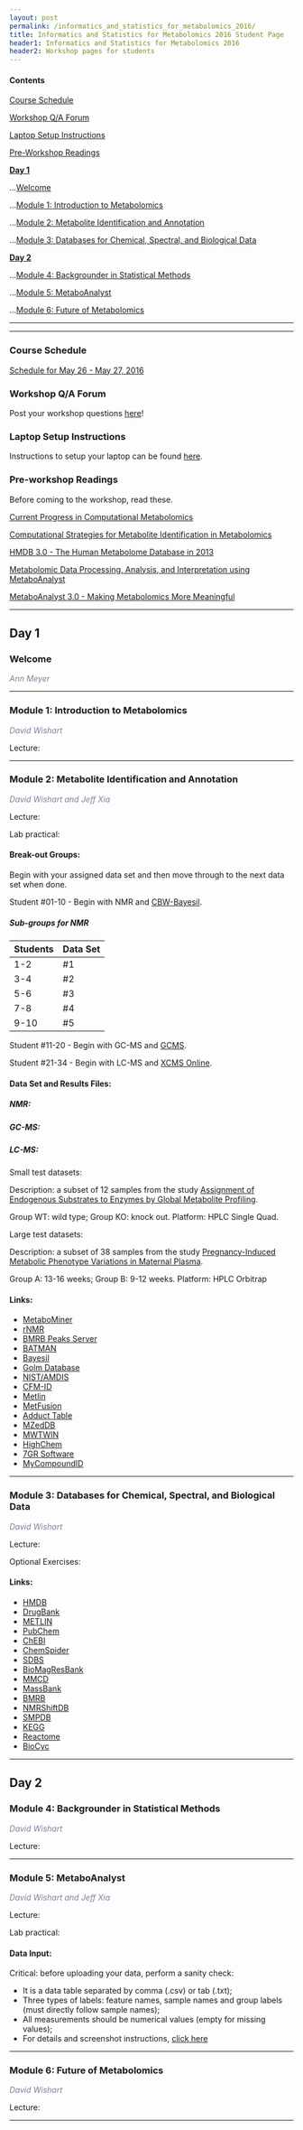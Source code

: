 ```yaml
---
layout: post
permalink: /informatics_and_statistics_for_metabolomics_2016/
title: Informatics and Statistics for Metabolomics 2016 Student Page
header1: Informatics and Statistics for Metabolomics 2016
header2: Workshop pages for students
---
```


#### Contents
[Course Schedule](#course_schedule)

[Workshop Q/A Forum](#q_a_forum)

[Laptop Setup Instructions](#laptop_setup)

[Pre-Workshop Readings](#pre_readings)

**[Day 1](#day_1)**


  ...[Welcome](#welcome)
  
  ...[Module 1: Introduction to Metabolomics](#module_1)
  
  ...[Module 2: Metabolite Identification and Annotation](#module_2)
  
  ...[Module 3: Databases for Chemical, Spectral, and Biological Data](#module_3)
  
  
**[Day 2](#day_2)**


  ...[Module 4: Backgrounder in Statistical Methods](#module_4)
  
  ...[Module 5: MetaboAnalyst](#module_5)
  
  ...[Module 6: Future of Metabolomics](#module_6)
  
***
***

###  Course Schedule  <a id="course_schedule"></a>

  <a href="http://bioinformatics-ca.github.io/2016_workshops/metabolomics/Metabolomics_2016_Schedule_v1.pdf">Schedule for May 26 - May 27, 2016</a>


###  Workshop Q/A Forum <a id="q_a_forum"></a>

  Post your workshop questions <a href="http://todaysmeet.com/Metabolomics2016">here</a>!


###  Laptop Setup Instructions <a id="laptop_setup"></a>

  Instructions to setup your laptop can be found <a href="http://bioinformatics-ca.github.io/2016_workshops/metabolomics/laptop_setup_instructions.pdf">here</a>.


###  Pre-workshop Readings <a id="pre_readings"></a>

  Before coming to the workshop, read these.
  
  <a href="http://www.ncbi.nlm.nih.gov/pubmed/17626065">Current Progress in Computational Metabolomics</a>
  
  <a href="http://www.ncbi.nlm.nih.gov/pubmed/21083105">Computational Strategies for Metabolite Identification in Metabolomics</a>
  
  <a href="http://www.ncbi.nlm.nih.gov/pubmed/23161693">HMDB 3.0 - The Human Metabolome Database in 2013</a>
  
  <a href="http://www.ncbi.nlm.nih.gov/pubmed/21633943">Metabolomic Data Processing, Analysis, and Interpretation using MetaboAnalyst</a>
  
  <a href="http://www.ncbi.nlm.nih.gov/pubmed/25897128">MetaboAnalyst 3.0 - Making Metabolomics More Meaningful</a>

***

##  Day 1 <a id="day_1"></a>

###  Welcome <a id="welcome"></a>

  *<font color="#827e9c">Ann Meyer</font>* 
<br>

***

###  Module 1: Introduction to Metabolomics <a id="module_1"></a>

  *<font color="#827e9c">David Wishart</font>*
  
  Lecture:

***

###  Module 2: Metabolite Identification and Annotation <a id="module_2"></a>

  *<font color="#827e9c">David Wishart and Jeff Xia</font>*
  
  Lecture:
  
  Lab practical:
  
  
#### Break-out Groups:
  
  Begin with your assigned data set and then move through to the next data set when done.
  
  Student #01-10 - Begin with NMR and <a href="http://cbw.bayesil.ca/">CBW-Bayesil</a>.
  
  
##### Sub-groups for NMR
  
  Students | Data Set
  -------- | --------
  1-2 | #1
  3-4 | #2
  5-6 | #3
  7-8 | #4
  9-10 | #5
  
  Student #11-20 - Begin with GC-MS and <a href="http://gcms.wishartlab.com/">GCMS</a>.
  
  Student #21-34 - Begin with LC-MS and <a href="http://xcmsonline.scripps.edu/index.php">XCMS Online</a>.
  
  
#### Data Set and Results Files:
  
  
##### NMR:
  
##### GC-MS:
  
##### LC-MS:
  
  Small test datasets:
  
  Description: a subset of 12 samples from the study <a href="http://www.bioconductor.org/packages/release/data/experiment/html/faahKO.html">Assignment of Endogenous Substrates to Enzymes by Global Metabolite Profiling</a>.
  
  Group WT: wild type; Group KO: knock out.  Platform: HPLC Single Quad.
  
  
  Large test datasets:
  
  Description: a subset of 38 samples from the study <a href="http://www.ebi.ac.uk/metabolights/MTBLS146">Pregnancy-Induced Metabolic Phenotype Variations in Maternal Plasma</a>.
  
  Group A: 13-16 weeks; Group B: 9-12 weeks.  Platform: HPLC Orbitrap
  
  
#### Links:
  
 * [MetaboMiner](http://wishart.biology.ualberta.ca/metabominer/) 
 * [rNMR](http://rnmr.nmrfam.wisc.edu/) 
 * [BMRB Peaks Server](http://www.bmrb.wisc.edu/metabolomics/query_metab.php) 
 * [BATMAN](http://batman.r-forge.r-project.org/) 
 * [Bayesil](http://bayesil.ca/) 
 * [Golm Database](http://gmd.mpimp-golm.mpg.de/) 
 * [NIST/AMDIS](http://chemdata.nist.gov/) 
 * [CFM-ID](http://cfmid.wishartlab.com/) 
 * [Metlin](http://metlin.scripps.edu/upload.php/) 
 * [MetFusion](http://msbi.ipb-halle.de/MetFusion/) 
 * [Adduct Table](http://fiehnlab.ucdavis.edu/staff/kind/Metabolomics/MS-Adduct-Calculator/) 
 * [MZedDB](http://maltese.dbs.aber.ac.uk:8888/hrmet/search/genip.php) 
 * [MWTWIN](http://www.alchemistmatt.com/mwtwin.html/) 
 * [HighChem](http://www.highchem.com/formula-generator/) 
 * [7GR Software](http://fiehnlab.ucdavis.edu/projects/Seven_Golden_Rules/Software/) 
 * [MyCompoundID](http://mycompoundid.org/) 

***

###  Module 3: Databases for Chemical, Spectral, and Biological Data <a id="module_3"></a>

  *<font color="#827e9c">David Wishart</font>*
  
  Lecture:
  
  Optional Exercises:
  
 
#### Links:
  
 * [HMDB](http://hmdb.ca/) 
 * [DrugBank](http://drugbank.ca/) 
 * [METLIN](http://metlin.scripps.edu/) 
 * [PubChem](http://pubchem.ncbi.nlm.nih.gov/) 
 * [ChEBI](http://www.ebi.ac.uk/chebi/) 
 * [ChemSpider](http://chemspider.com/) 
 * [SDBS](http://sdbs.db.aist.go.jp/) 
 * [BioMagResBank](http://bmrb.wisc.edu/metabolomics/) 
 * [MMCD](http://mmcd.nmrfam.wisc.edu/) 
 * [MassBank](http://www.massbank.jp/) 
 * [BMRB](http://www.bmrb.wisc.edu/) 
 * [NMRShiftDB](http://www.ebi.ac.uk/nmrshiftdb/) 
 * [SMPDB](http://www.smpdb.ca/) 
 * [KEGG](http://www.genome.jp/kegg/) 
 * [Reactome](http://www.reactome.org/) 
 * [BioCyc](http://biocyc.org/) 

***

##  Day 2 <a id="day_2"></a>

###  Module 4: Backgrounder in Statistical Methods <a id="module_4"></a>

  *<font color="#827e9c">David Wishart</font>*
  
  Lecture:

***

###  Module 5: MetaboAnalyst <a id="module_5"></a>

  *<font color="827e9c">David Wishart and Jeff Xia</font>*
  
  Lecture:
  
  Lab practical:
  
  
#### Data Input:
  
  Critical: before uploading your data, perform a sanity check: 
  
* It is a data table separated by comma (.csv) or tab (.txt); 
* Three types of labels: feature names, sample names and group labels (must directly follow sample names);
* All measurements should be numerical values (empty for missing values); 
* For details and screenshot instructions, [click here](http://www.metaboanalyst.ca/faces/docs/Format.xhtml)

***

###  Module 6: Future of Metabolomics <a id="module_6"></a>

  *<font color="827e9c">David Wishart</font>*
  
  Lecture:

***
